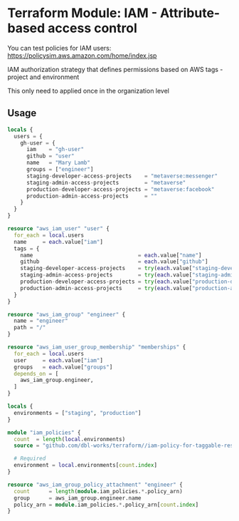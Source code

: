 # Terraform Module: IAM - Attribute-based access control

You can test policies for IAM users: https://policysim.aws.amazon.com/home/index.jsp


IAM authorization strategy that defines permissions based on AWS tags - project and environment

This only need to applied once in the organization level

## Usage

```terraform
locals {
  users = {
    gh-user = {
      iam    = "gh-user"
      github = "user"
      name   = "Mary Lamb"
      groups = ["engineer"]
      staging-developer-access-projects    = "metaverse:messenger"
      staging-admin-access-projects        = "metaverse"
      production-developer-access-projects = "metaverse:facebook"
      production-admin-access-projects     = ""
    }
  }
}

resource "aws_iam_user" "user" {
  for_each = local.users
  name     = each.value["iam"]
  tags = {
    name                                 = each.value["name"]
    github                               = each.value["github"]
    staging-developer-access-projects    = try(each.value["staging-developer-access-projects"], "")
    staging-admin-access-projects        = try(each.value["staging-admin-access-projects"], "")
    production-developer-access-projects = try(each.value["production-developer-access-projects"], "")
    production-admin-access-projects     = try(each.value["production-admin-access-projects"], "")
  }
}

resource "aws_iam_group" "engineer" {
  name = "engineer"
  path = "/"
}

resource "aws_iam_user_group_membership" "memberships" {
  for_each = local.users
  user     = each.value["iam"]
  groups   = each.value["groups"]
  depends_on = [
    aws_iam_group.engineer,
  ]
}

locals {
  environments = ["staging", "production"]
}

module "iam_policies" {
  count  = length(local.environments)
  source = "github.com/dbl-works/terraform//iam-policy-for-taggable-resources?ref=v2021.07.05"

  # Required
  environment = local.environments[count.index]
}

resource "aws_iam_group_policy_attachment" "engineer" {
  count      = length(module.iam_policies.*.policy_arn)
  group      = aws_iam_group.engineer.name
  policy_arn = module.iam_policies.*.policy_arn[count.index]
}
```
